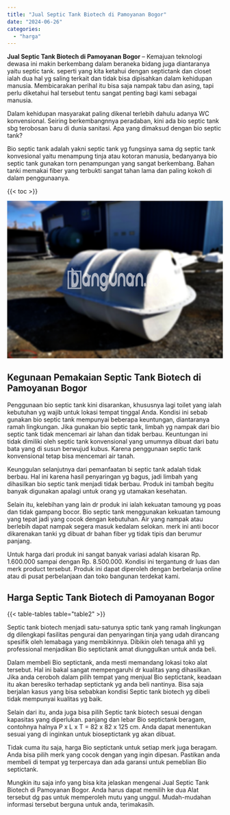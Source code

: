 ```yaml
---
title: "Jual Septic Tank Biotech di Pamoyanan Bogor"
date: "2024-06-26"
categories: 
  - "harga"
---
```


**Jual Septic Tank Biotech di Pamoyanan Bogor** – Kemajuan teknologi dewasa ini makin berkembang dalam beraneka bidang juga diantaranya yaitu septic tank. seperti yang kita ketahui dengan septictank dan closet ialah dua hal yg saling terkait dan tidak bisa dipisahkan dalam kehidupan manusia. Membicarakan perihal itu bisa saja nampak tabu dan asing, tapi perlu diketahui hal tersebut tentu sangat penting bagi kami sebagai manusia.

Dalam kehidupan masyarakat paling dikenal terlebih dahulu adanya WC konvensional. Seiring berkembangnnya peradaban, kini ada bio septic tank sbg terobosan baru di dunia sanitasi. Apa yang dimaksud dengan bio septic tank?

Bio septic tank adalah yakni septic tank yg fungsinya sama dg septic tank konvesional yaitu menampung tinja atau kotoran manusia, bedanyanya bio septic tank gunakan torn penampungan yang sangat berkembang. Bahan tanki memakai fiber yang terbukti sangat tahan lama dan paling kokoh di dalam penggunaanya.

{{< toc >}}

![Jual Septic Tank Biotech di Pamoyanan Bogor](/images/jual-bio-septictank-05.png)

## Kegunaan Pemakaian Septic Tank Biotech di Pamoyanan Bogor

Penggunaan bio septic tank kini disarankan, khususnya lagi toilet yang ialah kebutuhan yg wajib untuk lokasi tempat tinggal Anda. Kondisi ini sebab gunakan bio septic tank mempunyai beberapa keuntungan, diantaranya ramah lingkungan. Jika gunakan bio septic tank, limbah yg nampak dari bio septic tank tidak mencemari air lahan dan tidak berbau. Keuntungan ini tidak dimiliki oleh septic tank konvensional yang umumnya dibuat dari batu bata yang di susun berwujud kubus. Karena penggunaan septic tank konvensional tetap bisa mencemari air tanah.

Keunggulan selanjutnya dari pemanfaatan bi septic tank adalah tidak berbau. Hal ini karena hasil penyaringan yg bagus, jadi limbah yang dihasilkan bio septic tank menjadi tidak berbau. Produk ini tambah begitu banyak digunakan apalagi untuk orang yg utamakan kesehatan.

Selain itu, kelebihan yang lain dr produk ini ialah kekuatan tamoung yg poas dan tidak gampang bocor. Bio septic tank menggunakan kekuatan tamoung yang tepat jadi yang cocok dengan kebutuhan. Air yang nampak atau berlebih dapat nampak segera masuk kedalam selokan. merk ini anti bocor dikarenakan tanki yg dibuat dr bahan fiber yg tidak tipis dan berumur panjang.

Untuk harga dari produk ini sangat banyak variasi adalah kisaran Rp. 1.600.000 sampai dengan Rp. 8.500.000. Kondisi ini tergantung dr luas dan merk product tersebut. Produk ini dapat diperoleh dengan berbelanja online atau di pusat perbelanjaan dan toko bangunan terdekat kami.

## Harga Septic Tank Biotech di Pamoyanan Bogor

{{< table-tables table="table2" >}}

Septic tank biotech menjadi satu-satunya sptic tank yang ramah lingkungan dg dilengkapi fasilitas pengurai dan penyaringan tinja yang udah dirancang spesifik oleh lemabaga yang membikinnya. Dibikin oleh tenaga ahli yg professional menjadikan Bio septictank amat diunggulkan untuk anda beli.

Dalam membeli Bio septictank, anda mesti memandang lokasi toko alat tersebut. Hal ini bakal sangat mempengaruhi dr kualitas yang dihasilkan. Jika anda ceroboh dalam pilih tempat yang menjual Bio septictank, keadaan itu akan beresiko terhadap septictank yg anda beli nantinya. Bisa saja berjalan kasus yang bisa sebabkan kondisi Septic tank biotech yg dibeli tidak mempunyai kualitas yg baik.

Selain dari itu, anda juga bisa pilih Septic tank biotech sesuai dengan kapasitas yang diperlukan. panjang dan lebar Bio septictank beragam, contohnya halnya P x L x T = 82 x 82 x 125 cm. Anda dapat menentukan sesuai yang di inginkan untuk bioseptictank yg akan dibuat.

Tidak cuma itu saja, harga Bio septictank untuk setiap merk juga beragam. Anda bisa pilih merk yang cocok dengan yang ingin dipesan. Pastikan anda membeli di tempat yg terpercaya dan ada garansi untuk pemeblian Bio septictank.

Mungkin itu saja info yang bisa kita jelaskan mengenai Jual Septic Tank Biotech di Pamoyanan Bogor. Anda harus dapat memilih ke dua Alat tersebut dg pas untuk memperoleh mutu yang unggul. Mudah-mudahan informasi tersebut berguna untuk anda, terimakasih.
